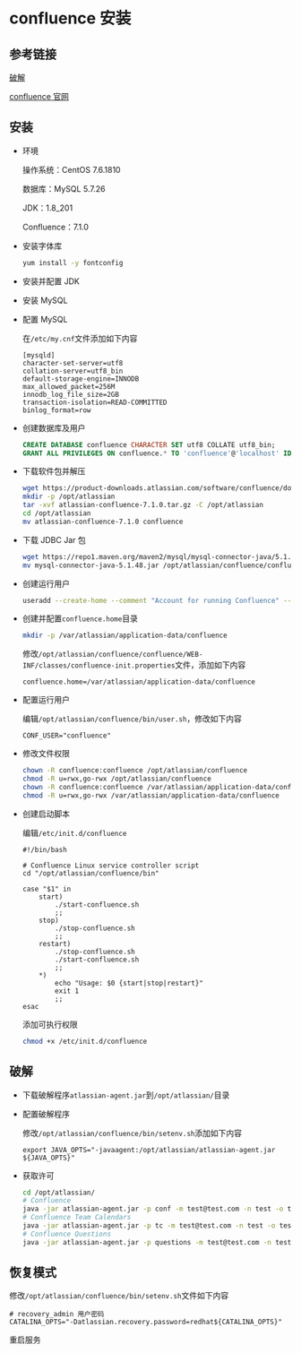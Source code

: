# confluence 安装

## 参考链接

[破解](https://zhile.io/2018/12/20/atlassian-license-crack.html)

[confluence 官网](https://www.atlassian.com/software/confluence)

## 安装

*   环境

    操作系统：CentOS 7.6.1810

    数据库：MySQL 5.7.26

    JDK：1.8\_201

    Confluence：7.1.0
*   安装字体库

    ```bash
    yum install -y fontconfig
    ```
* 安装并配置 JDK
* 安装 MySQL
*   配置 MySQL

    在`/etc/my.cnf`文件添加如下内容

    ```properties
    [mysqld]
    character-set-server=utf8
    collation-server=utf8_bin
    default-storage-engine=INNODB
    max_allowed_packet=256M
    innodb_log_file_size=2GB
    transaction-isolation=READ-COMMITTED
    binlog_format=row
    ```
*   创建数据库及用户

    ```sql
    CREATE DATABASE confluence CHARACTER SET utf8 COLLATE utf8_bin;
    GRANT ALL PRIVILEGES ON confluence.* TO 'confluence'@'localhost' IDENTIFIED BY 'redhat';
    ```
*   下载软件包并解压

    ```bash
    wget https://product-downloads.atlassian.com/software/confluence/downloads/atlassian-confluence-7.1.0.tar.gz
    mkdir -p /opt/atlassian
    tar -xvf atlassian-confluence-7.1.0.tar.gz -C /opt/atlassian
    cd /opt/atlassian
    mv atlassian-confluence-7.1.0 confluence
    ```
*   下载 JDBC Jar 包

    ```bash
    wget https://repo1.maven.org/maven2/mysql/mysql-connector-java/5.1.48/mysql-connector-java-5.1.48.jar
    mv mysql-connector-java-5.1.48.jar /opt/atlassian/confluence/confluence/WEB-INF/lib/
    ```
*   创建运行用户

    ```bash
    useradd --create-home --comment "Account for running Confluence" --shell /bin/bash confluence
    ```
*   创建并配置`confluence.home`目录

    ```bash
    mkdir -p /var/atlassian/application-data/confluence
    ```

    修改`/opt/atlassian/confluence/confluence/WEB-INF/classes/confluence-init.properties`文件，添加如下内容

    ```properties
    confluence.home=/var/atlassian/application-data/confluence
    ```
*   配置运行用户

    编辑`/opt/atlassian/confluence/bin/user.sh`，修改如下内容

    ```properties
    CONF_USER="confluence"
    ```
*   修改文件权限

    ```bash
    chown -R confluence:confluence /opt/atlassian/confluence
    chmod -R u=rwx,go-rwx /opt/atlassian/confluence
    chown -R confluence:confluence /var/atlassian/application-data/confluence
    chmod -R u=rwx,go-rwx /var/atlassian/application-data/confluence
    ```
*   创建启动脚本

    编辑`/etc/init.d/confluence`

    ```properties
    #!/bin/bash

    # Confluence Linux service controller script
    cd "/opt/atlassian/confluence/bin"

    case "$1" in
        start)
            ./start-confluence.sh
            ;;
        stop)
            ./stop-confluence.sh
            ;;
        restart)
            ./stop-confluence.sh
            ./start-confluence.sh
            ;;
        *)
            echo "Usage: $0 {start|stop|restart}"
            exit 1
            ;;
    esac
    ```

    添加可执行权限

    ```bash
    chmod +x /etc/init.d/confluence
    ```

## 破解

* 下载破解程序`atlassian-agent.jar`到`/opt/atlassian/`目录
*   配置破解程序

    修改`/opt/atlassian/confluence/bin/setenv.sh`添加如下内容

    ```properties
    export JAVA_OPTS="-javaagent:/opt/atlassian/atlassian-agent.jar ${JAVA_OPTS}"
    ```
*   获取许可

    ```bash
    cd /opt/atlassian/
    # Confluence
    java -jar atlassian-agent.jar -p conf -m test@test.com -n test -o test -s BYH6-K52J-SZX1-MEJV
    # Confluence Team Calendars
    java -jar atlassian-agent.jar -p tc -m test@test.com -n test -o test -s BYH6-K52J-SZX1-MEJV
    # Confluence Questions
    java -jar atlassian-agent.jar -p questions -m test@test.com -n test -o test -s BYH6-K52J-SZX1-MEJV
    ```

## 恢复模式

修改`/opt/atlassian/confluence/bin/setenv.sh`文件如下内容

```properties
# recovery_admin 用户密码
CATALINA_OPTS="-Datlassian.recovery.password=redhat${CATALINA_OPTS}"
```

重启服务
